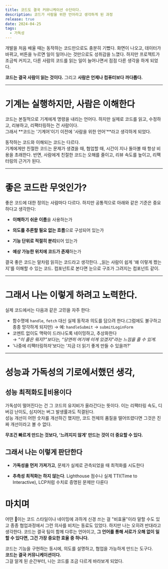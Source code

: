 ```yaml
---
title: 코드도 결국 커뮤니케이션 수단이다.
description: 코드가 사람을 위한 언어라고 생각하게 된 과정
release: true
date: 2024-04-25
tags:
  - 가독성
---
```

개발을 처음 배울 때는 동작하는 코드만으로도 충분히 기뻤다. 화면이 나오고, 데이터가 바뀌고, 버튼을 누르면 일이 일어나는 것만으로도 성취감을 느꼈다. 하지만 프로젝트가 조금씩 커지고, 다른 사람의 코드를 읽는 일이 늘어나면서 점점 다른 생각을 하게 되었다.

**코드는 결국 사람이 읽는 것이다.** 그리고 **사람은 언제나 컴퓨터보다 까다롭다.**

---

# 기계는 실행하지만, 사람은 이해한다

코드는 본질적으로 기계에게 명령을 내리는 언어다. 하지만 실제로 코드를 읽고, 수정하고, 리뷰하고, 리팩터링하는 건 사람이다.  
그래서 **코드는 '기계어'이기 이전에 '사람을 위한 언어'**라고 생각하게 되었다.

동작하는 코드와 이해되는 코드는 다르다.  
기계에게만 친절한 코드는 문제가 생겼을 때, 협업할 때, 시간이 지나 돌아볼 때 항상 비용을 초래한다. 반면, 사람에게 친절한 코드는 오해를 줄이고, 리뷰 속도를 높이고, 리팩터링의 근거가 된다.

---

# 좋은 코드란 무엇인가?

좋은 코드에 대한 정의는 사람마다 다르다. 하지만 공통적으로 아래와 같은 기준은 중요하다고 생각한다:

- **이해하기 쉬운 이름**을 사용하는가
    
- **의도를 추론할 필요 없는 흐름**으로 구성되어 있는가
    
- **기능 단위로 적절히 분리**되어 있는가
    
- **예상 가능한 위치에 코드가 존재**하는가
    

결국 좋은 코드는 말차럼 읽히는 코드라고 생각한다. _읽는 사람이 쉽게 '왜 이렇게 짰는지'를 이해할 수 있는 코드. 컴포넌트로 본다면 눈으로 구조가 그려지는 컴포넌트 같이.

---

# 그래서 나는 이렇게 하려고 노력한다.

실제 코드에서는 다음과 같은 고민을 자주 한다:

- 함수명에 `handle`, `fetch` 대신 실제 동작과 의도를 담으려 한다.(그럼에도 불구하고 종종 망각하게 되지만)
    → 예: `handleSubmit` → `submitLoginForm`
- 코멘트 없이도 맥락이 드러나도록 네이밍하고, 추상화한다  
    → _“이 줄은 뭐지?”보다는, “당연히 여기에 이게 있겠지”라는 느낌을 줄 수 있게._
- '나중에 리팩터링하자'보다는 '지금 더 읽기 좋게 만들 수 있을까?'


---
# 성능과 가독성의 기로에서했던 생각,
## 성능 최적화도비용이다
가독성이 떨어진다는 건 그 코드의 유지비가 올라간다는 뜻이다. 이는 리팩터링 속도, 디버깅 난이도, 심지어는 버그 발생률과도 직결된다.  
성능 개선이 어떤 숫자를 개선하긴 했지만, 코드 전체의 품질을 떨어뜨렸다면 그것은 진짜 개선이라고 볼 수 없다.

**무조건 빠르게 만드는 것보다, ‘느려지지 않게’ 만드는 것이 더 중요할 수 있다.**

## 그래서 나는 이렇게 판단한다

- **가독성을 먼저 가져가고**, 문제가 실제로 관측되었을 때 최적화를 시도한다
    
- **추측성 최적화는 하지 않는다**. Lighthouse 점수나 실제 TTI(Time to Interactive), LCP처럼 수치로 증명된 문제만 다룬다
    
# 마치며

어떤 이는 코드 스타일이나 네이밍에 과하게 신경 쓰는 걸 "비효율"이라 말할 수도 있고 종종 협업과정에서 그런 의사를 비치는 동료도 있었다. 하지만 나는 오히려 반대라고 생각한다. 코드는 결국 팀이 함께 다루는 언어이고, **그 언어를 통해 서로가 오해 없이 일할 수 있다면, 그건 가장 중요한 효율 중 하나다.**

코드는 기능을 구현하는 동시에, 의도를 설명하고, 협업을 가능하게 만드는 도구다.  
**코드는 결국 커뮤니케이션이다.**  
그걸 알게 된 순간부터, 나는 코드를 조금 다르게 바라보게 되었다.